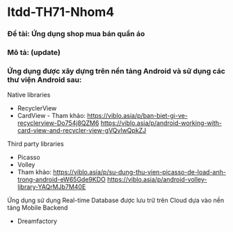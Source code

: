 # ltdd-TH71-Nhom4

### Đề tài: Ứng dụng shop mua bán quần áo
### Mô tả: (update)
 
### Ứng dụng được xây dựng trên nền tảng Android và sử dụng các thư viện Android sau:

  Native libraries
   - RecyclerView
   - CardView
    - Tham khảo:  https://viblo.asia/p/ban-biet-gi-ve-recyclerview-Do754j8QZM6
                     https://viblo.asia/p/android-working-with-card-view-and-recycler-view-gVQvlwQpkZJ
     
  Third party libraries
  - Picasso
  - Volley
   - Tham khảo:  https://viblo.asia/p/su-dung-thu-vien-picasso-de-load-anh-trong-android-eW65Gde9KDO
                   https://viblo.asia/p/android-volley-library-YAQrMJb7M40E
                  
Ứng dụng sử dụng Real-time Database được lưu trữ trên Cloud dựa vào nền tảng Mobile Backend
  - Dreamfactory
